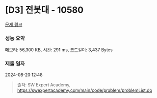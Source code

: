 # [D3] 전봇대 - 10580 

[문제 링크](https://swexpertacademy.com/main/code/problem/problemDetail.do?contestProbId=AXO8QBw6Qu4DFAXS) 

### 성능 요약

메모리: 56,300 KB, 시간: 291 ms, 코드길이: 3,437 Bytes

### 제출 일자

2024-08-20 12:48



> 출처: SW Expert Academy, https://swexpertacademy.com/main/code/problem/problemList.do
